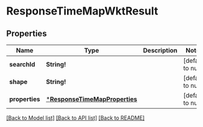 # ResponseTimeMapWktResult

## Properties
Name | Type | Description | Notes
------------ | ------------- | ------------- | -------------
**searchId** | **String!** |  | [default to null]
**shape** | **String!** |  | [default to null]
**properties** | [***ResponseTimeMapProperties**](ResponseTimeMapProperties.md) |  | [default to null]

[[Back to Model list]](../README.md#documentation-for-models) [[Back to API list]](../README.md#documentation-for-api-endpoints) [[Back to README]](../README.md)


